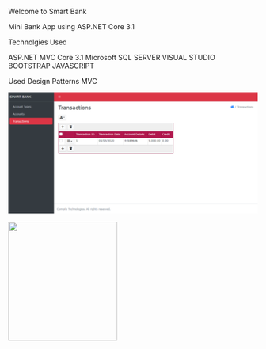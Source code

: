 Welcome to Smart Bank

Mini Bank App using ASP.NET Core 3.1

Technolgies Used

ASP.NET MVC Core 3.1
Microsoft SQL SERVER 
VISUAL STUDIO
BOOTSTRAP 
JAVASCRIPT

Used Design Patterns
MVC



<img src="images/image 3.png">


<p>
    <img src=images/image3.png" width="220" height="240" />
</p>
